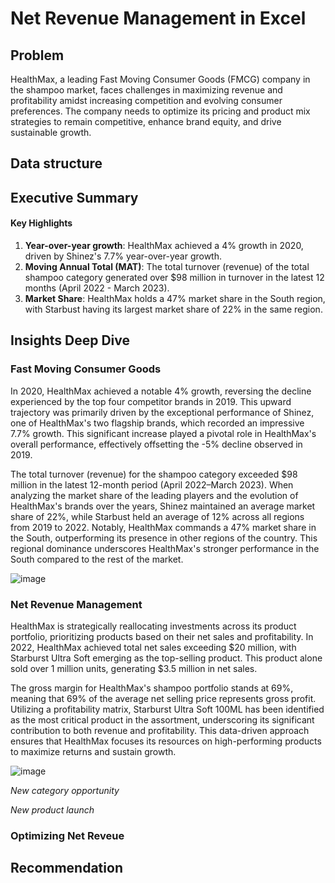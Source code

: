 # Net Revenue Management in Excel

## Problem
HealthMax, a leading Fast Moving Consumer Goods (FMCG) company in the shampoo market, faces challenges in maximizing revenue and profitability amidst increasing competition and evolving consumer preferences. The company needs to optimize its pricing and product mix strategies to remain competitive, enhance brand equity, and drive sustainable growth.

## Data structure
## Executive Summary
#### **Key Highlights**
1. **Year-over-year growth**: HealthMax achieved a 4% growth in 2020, driven by Shinez's 7.7% year-over-year growth.
2. **Moving Annual Total (MAT)**: The total turnover (revenue) of the total shampoo category generated over $98 million in turnover in the latest 12 months (April 2022 - March 2023).
3. **Market Share**: HealthMax holds a 47% market share in the South region, with Starbust having its largest market share of 22% in the same region.
## Insights Deep Dive
### Fast Moving Consumer Goods
In 2020, HealthMax achieved a notable 4% growth, reversing the decline experienced by the top four competitor brands in 2019. This upward trajectory was primarily driven by the exceptional performance of Shinez, one of HealthMax's two flagship brands, which recorded an impressive 7.7% growth. This significant increase played a pivotal role in HealthMax's overall performance, effectively offsetting the -5% decline observed in 2019.

The total turnover (revenue) for the shampoo category exceeded $98 million in the latest 12-month period (April 2022–March 2023). When analyzing the market share of the leading players and the evolution of HealthMax's brands over the years, Shinez maintained an average market share of 22%, while Starbust held an average of 12% across all regions from 2019 to 2022. Notably, HealthMax commands a 47% market share in the South, outperforming its presence in other regions of the country. This regional dominance underscores HealthMax's stronger performance in the South compared to the rest of the market.

![image](https://github.com/user-attachments/assets/f617e081-1fff-4168-b706-d10ddc67c8c3)

### Net Revenue Management
HealthMax is strategically reallocating investments across its product portfolio, prioritizing products based on their net sales and profitability. In 2022, HealthMax achieved total net sales exceeding $20 million, with Starburst Ultra Soft emerging as the top-selling product. This product alone sold over 1 million units, generating $3.5 million in net sales. 

The gross margin for HealthMax's shampoo portfolio stands at 69%, meaning that 69% of the average net selling price represents gross profit. Utilizing a profitability matrix, Starburst Ultra Soft 100ML has been identified as the most critical product in the assortment, underscoring its significant contribution to both revenue and profitability. This data-driven approach ensures that HealthMax focuses its resources on high-performing products to maximize returns and sustain growth. 

![image](https://github.com/user-attachments/assets/cebd1bb8-2190-4e2c-af1d-1861b4241e3e)

*New category opportunity*

*New product launch*

### Optimizing Net Reveue
## Recommendation
